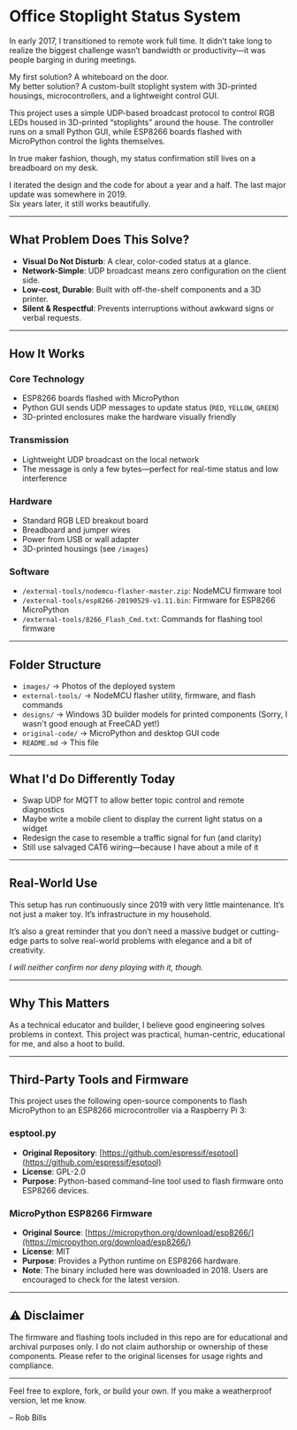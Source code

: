 # Office Stoplight Status System

In early 2017, I transitioned to remote work full time. It didn’t take long to realize the biggest challenge wasn’t bandwidth or productivity—it was people barging in during meetings.

My first solution? A whiteboard on the door.  
My better solution? A custom-built stoplight system with 3D-printed housings, microcontrollers, and a lightweight control GUI.

This project uses a simple UDP-based broadcast protocol to control RGB LEDs housed in 3D-printed “stoplights” around the house.   The controller runs on a small Python GUI, while ESP8266 boards flashed with MicroPython control the lights themselves.  

In true maker fashion, though, my status confirmation still lives on a breadboard on my desk.  

I iterated the design and the code for about a year and a half.  The last major update was somewhere in 2019.  
Six years later, it still works beautifully.

---

## What Problem Does This Solve?

- **Visual Do Not Disturb**: A clear, color-coded status at a glance.
- **Network-Simple**: UDP broadcast means zero configuration on the client side.
- **Low-cost, Durable**: Built with off-the-shelf components and a 3D printer.
- **Silent & Respectful**: Prevents interruptions without awkward signs or verbal requests.

---

## How It Works

### Core Technology
- ESP8266 boards flashed with MicroPython
- Python GUI sends UDP messages to update status (`RED`, `YELLOW`, `GREEN`)
- 3D-printed enclosures make the hardware visually friendly

### Transmission
- Lightweight UDP broadcast on the local network
- The message is only a few bytes—perfect for real-time status and low interference

### Hardware
- Standard RGB LED breakout board
- Breadboard and jumper wires
- Power from USB or wall adapter
- 3D-printed housings (see `/images`)

### Software
- `/external-tools/nodemcu-flasher-master.zip`: NodeMCU firmware tool
- `/external-tools/esp8266-20190529-v1.11.bin`: Firmware for ESP8266 MicroPython
- `/external-tools/8266_Flash_Cmd.txt`: Commands for flashing tool firmware

---

## Folder Structure

- `images/` → Photos of the deployed system
- `external-tools/` → NodeMCU flasher utility, firmware, and flash commands
- `designs/` → Windows 3D builder models for printed components (Sorry, I wasn't good enough at FreeCAD yet!)
- `original-code/` → MicroPython and desktop GUI code
- `README.md` → This file

---

## What I'd Do Differently Today

- Swap UDP for MQTT to allow better topic control and remote diagnostics
- Maybe write a mobile client to display the current light status on a widget
- Redesign the case to resemble a traffic signal for fun (and clarity)
- Still use salvaged CAT6 wiring—because I have about a mile of it

---

## Real-World Use

This setup has run continuously since 2019 with very little maintenance. It’s not just a maker toy. It’s infrastructure in my household.  

It’s also a great reminder that you don’t need a massive budget or cutting-edge parts to solve real-world problems with elegance and a bit of creativity.

*I will neither confirm nor deny playing with it, though.*  

---

## Why This Matters

As a technical educator and builder, I believe good engineering solves problems in context. This project was practical, human-centric, educational for me, and also a hoot to build.

---

## Third-Party Tools and Firmware

This project uses the following open-source components to flash MicroPython to an ESP8266 microcontroller via a Raspberry Pi 3:

### esptool.py
- **Original Repository**: [https://github.com/espressif/esptool](https://github.com/espressif/esptool)
- **License**: GPL-2.0
- **Purpose**: Python-based command-line tool used to flash firmware onto ESP8266 devices.

### MicroPython ESP8266 Firmware
- **Original Source**: [https://micropython.org/download/esp8266/](https://micropython.org/download/esp8266/)
- **License**: MIT
- **Purpose**: Provides a Python runtime on ESP8266 hardware.
- **Note**: The binary included here was downloaded in 2018. Users are encouraged to check for the latest version.

---

## ⚠️ Disclaimer

The firmware and flashing tools included in this repo are for educational and archival purposes only. I do not claim authorship or ownership of these components. Please refer to the original licenses for usage rights and compliance.

---

Feel free to explore, fork, or build your own. If you make a weatherproof version, let me know.

– Rob Bills
